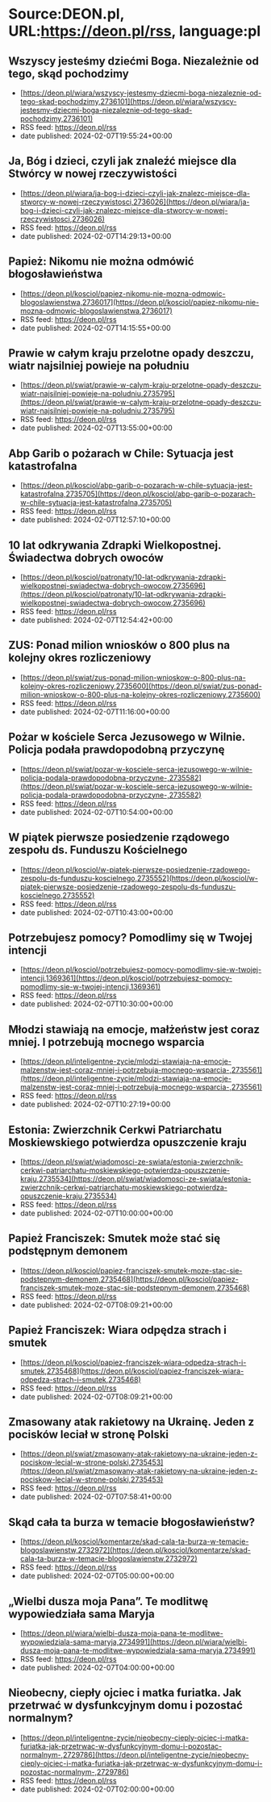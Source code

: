 # Source:DEON.pl, URL:https://deon.pl/rss, language:pl

## Wszyscy jesteśmy dziećmi Boga. Niezależnie od tego, skąd pochodzimy
 - [https://deon.pl/wiara/wszyscy-jestesmy-dziecmi-boga-niezaleznie-od-tego-skad-pochodzimy,2736101](https://deon.pl/wiara/wszyscy-jestesmy-dziecmi-boga-niezaleznie-od-tego-skad-pochodzimy,2736101)
 - RSS feed: https://deon.pl/rss
 - date published: 2024-02-07T19:55:24+00:00



## Ja, Bóg i dzieci, czyli jak znaleźć miejsce dla Stwórcy w nowej rzeczywistości
 - [https://deon.pl/wiara/ja-bog-i-dzieci-czyli-jak-znalezc-miejsce-dla-stworcy-w-nowej-rzeczywistosci,2736026](https://deon.pl/wiara/ja-bog-i-dzieci-czyli-jak-znalezc-miejsce-dla-stworcy-w-nowej-rzeczywistosci,2736026)
 - RSS feed: https://deon.pl/rss
 - date published: 2024-02-07T14:29:13+00:00



## Papież: Nikomu nie można odmówić błogosławieństwa
 - [https://deon.pl/kosciol/papiez-nikomu-nie-mozna-odmowic-blogoslawienstwa,2736017](https://deon.pl/kosciol/papiez-nikomu-nie-mozna-odmowic-blogoslawienstwa,2736017)
 - RSS feed: https://deon.pl/rss
 - date published: 2024-02-07T14:15:55+00:00



## Prawie w całym kraju przelotne opady deszczu, wiatr najsilniej powieje na południu
 - [https://deon.pl/swiat/prawie-w-calym-kraju-przelotne-opady-deszczu-wiatr-najsilniej-powieje-na-poludniu,2735795](https://deon.pl/swiat/prawie-w-calym-kraju-przelotne-opady-deszczu-wiatr-najsilniej-powieje-na-poludniu,2735795)
 - RSS feed: https://deon.pl/rss
 - date published: 2024-02-07T13:55:00+00:00



## Abp Garib o pożarach w Chile: Sytuacja jest katastrofalna
 - [https://deon.pl/kosciol/abp-garib-o-pozarach-w-chile-sytuacja-jest-katastrofalna,2735705](https://deon.pl/kosciol/abp-garib-o-pozarach-w-chile-sytuacja-jest-katastrofalna,2735705)
 - RSS feed: https://deon.pl/rss
 - date published: 2024-02-07T12:57:10+00:00



## 10 lat odkrywania Zdrapki Wielkopostnej. Świadectwa dobrych owoców
 - [https://deon.pl/kosciol/patronaty/10-lat-odkrywania-zdrapki-wielkopostnej-swiadectwa-dobrych-owocow,2735696](https://deon.pl/kosciol/patronaty/10-lat-odkrywania-zdrapki-wielkopostnej-swiadectwa-dobrych-owocow,2735696)
 - RSS feed: https://deon.pl/rss
 - date published: 2024-02-07T12:54:42+00:00



## ZUS: Ponad milion wniosków o 800 plus na kolejny okres rozliczeniowy
 - [https://deon.pl/swiat/zus-ponad-milion-wnioskow-o-800-plus-na-kolejny-okres-rozliczeniowy,2735600](https://deon.pl/swiat/zus-ponad-milion-wnioskow-o-800-plus-na-kolejny-okres-rozliczeniowy,2735600)
 - RSS feed: https://deon.pl/rss
 - date published: 2024-02-07T11:16:00+00:00



## Pożar w kościele Serca Jezusowego w Wilnie. Policja podała prawdopodobną przyczynę
 - [https://deon.pl/swiat/pozar-w-kosciele-serca-jezusowego-w-wilnie-policja-podala-prawdopodobna-przyczyne-,2735582](https://deon.pl/swiat/pozar-w-kosciele-serca-jezusowego-w-wilnie-policja-podala-prawdopodobna-przyczyne-,2735582)
 - RSS feed: https://deon.pl/rss
 - date published: 2024-02-07T10:54:00+00:00



## W piątek pierwsze posiedzenie rządowego zespołu ds. Funduszu Kościelnego
 - [https://deon.pl/kosciol/w-piatek-pierwsze-posiedzenie-rzadowego-zespolu-ds-funduszu-koscielnego,2735552](https://deon.pl/kosciol/w-piatek-pierwsze-posiedzenie-rzadowego-zespolu-ds-funduszu-koscielnego,2735552)
 - RSS feed: https://deon.pl/rss
 - date published: 2024-02-07T10:43:00+00:00



## Potrzebujesz pomocy? Pomodlimy się w Twojej intencji
 - [https://deon.pl/kosciol/potrzebujesz-pomocy-pomodlimy-sie-w-twojej-intencji,1369361](https://deon.pl/kosciol/potrzebujesz-pomocy-pomodlimy-sie-w-twojej-intencji,1369361)
 - RSS feed: https://deon.pl/rss
 - date published: 2024-02-07T10:30:00+00:00



## Młodzi stawiają na emocje, małżeństw jest coraz mniej. I potrzebują mocnego wsparcia
 - [https://deon.pl/inteligentne-zycie/mlodzi-stawiaja-na-emocje-malzenstw-jest-coraz-mniej-i-potrzebuja-mocnego-wsparcia-,2735561](https://deon.pl/inteligentne-zycie/mlodzi-stawiaja-na-emocje-malzenstw-jest-coraz-mniej-i-potrzebuja-mocnego-wsparcia-,2735561)
 - RSS feed: https://deon.pl/rss
 - date published: 2024-02-07T10:27:19+00:00



## Estonia: Zwierzchnik Cerkwi Patriarchatu Moskiewskiego potwierdza opuszczenie kraju
 - [https://deon.pl/swiat/wiadomosci-ze-swiata/estonia-zwierzchnik-cerkwi-patriarchatu-moskiewskiego-potwierdza-opuszczenie-kraju,2735534](https://deon.pl/swiat/wiadomosci-ze-swiata/estonia-zwierzchnik-cerkwi-patriarchatu-moskiewskiego-potwierdza-opuszczenie-kraju,2735534)
 - RSS feed: https://deon.pl/rss
 - date published: 2024-02-07T10:00:00+00:00



## Papież Franciszek: Smutek może stać się podstępnym demonem
 - [https://deon.pl/kosciol/papiez-franciszek-smutek-moze-stac-sie-podstepnym-demonem,2735468](https://deon.pl/kosciol/papiez-franciszek-smutek-moze-stac-sie-podstepnym-demonem,2735468)
 - RSS feed: https://deon.pl/rss
 - date published: 2024-02-07T08:09:21+00:00



## Papież Franciszek: Wiara odpędza strach i smutek
 - [https://deon.pl/kosciol/papiez-franciszek-wiara-odpedza-strach-i-smutek,2735468](https://deon.pl/kosciol/papiez-franciszek-wiara-odpedza-strach-i-smutek,2735468)
 - RSS feed: https://deon.pl/rss
 - date published: 2024-02-07T08:09:21+00:00



## Zmasowany atak rakietowy na Ukrainę. Jeden z pocisków leciał w stronę Polski
 - [https://deon.pl/swiat/zmasowany-atak-rakietowy-na-ukraine-jeden-z-pociskow-lecial-w-strone-polski,2735453](https://deon.pl/swiat/zmasowany-atak-rakietowy-na-ukraine-jeden-z-pociskow-lecial-w-strone-polski,2735453)
 - RSS feed: https://deon.pl/rss
 - date published: 2024-02-07T07:58:41+00:00



## Skąd cała ta burza w temacie błogosławieństw?
 - [https://deon.pl/kosciol/komentarze/skad-cala-ta-burza-w-temacie-blogoslawienstw,2732972](https://deon.pl/kosciol/komentarze/skad-cala-ta-burza-w-temacie-blogoslawienstw,2732972)
 - RSS feed: https://deon.pl/rss
 - date published: 2024-02-07T05:00:00+00:00



## „Wielbi dusza moja Pana”. Te modlitwę wypowiedziała sama Maryja
 - [https://deon.pl/wiara/wielbi-dusza-moja-pana-te-modlitwe-wypowiedziala-sama-maryja,2734991](https://deon.pl/wiara/wielbi-dusza-moja-pana-te-modlitwe-wypowiedziala-sama-maryja,2734991)
 - RSS feed: https://deon.pl/rss
 - date published: 2024-02-07T04:00:00+00:00



## Nieobecny, ciepły ojciec i matka furiatka. Jak przetrwać w dysfunkcyjnym domu i pozostać normalnym?
 - [https://deon.pl/inteligentne-zycie/nieobecny-cieply-ojciec-i-matka-furiatka-jak-przetrwac-w-dysfunkcyjnym-domu-i-pozostac-normalnym-,2729786](https://deon.pl/inteligentne-zycie/nieobecny-cieply-ojciec-i-matka-furiatka-jak-przetrwac-w-dysfunkcyjnym-domu-i-pozostac-normalnym-,2729786)
 - RSS feed: https://deon.pl/rss
 - date published: 2024-02-07T02:00:00+00:00



